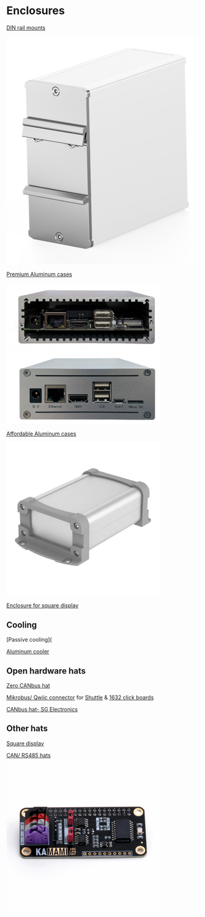 # Enclosures

[DIN rail mounts](https://www.fischerelektronik.de/web_fischer/en_GB/cases/M1.12/Accessories%20for%20cases/$catalogue/fischerData/PR/RKL105_042/index.xhtml) 

![DIN](https://raw.githubusercontent.com/samuk/Open-Pi/main/v1/images/din.jpg)

[Premium Aluminum cases](https://www.fischerelektronik.com/web_fischer/en_GB/cases/M1.07/Miniature%20aluminium%20casing/$catalogue/fischerData/PR/AKG105_046_/search.xhtml)

<img src="https://raw.githubusercontent.com/samuk/Open-Pi/main/v1/images/premium.png" alt="can hat" style="width:400px;"> 

[Affordable Aluminum cases](https://www.aliexpress.com/item/1005005903163639.html)

<img src="https://raw.githubusercontent.com/samuk/Open-Pi/main/v1/images/afford.webp" alt="can hat" style="width:400px;"> 

[Enclosure for square display](https://www.shapeways.com/product/LLZUBU7HK/base-for-pimoroni-hyperpixel-and-raspberry-pi)

## Cooling

[Passive cooling](

[Aluminum cooler](https://geekworm.com/products/cm4-12mm-aluminum-alloy-heatsink-c235)

## Open hardware hats
[Zero CANbus hat](https://oshwlab.com/Remiha/can-bus-auto-rpi-zero)

[Mikrobus/ Qwiic connector](https://www.tindie.com/products/bokra/rpi-to-mikrobustm/) for [Shuttle](https://www.mikroe.com/mikrobus-shuttle) & [1632 click boards](https://www.mikroe.com/click)

[CANbus hat- SG Electronics](https://www.sg-electronic-systems.com/can-bus-dual-base-v2-1-4-shield-for-raspberry/)

## Other hats
[Square display](https://shop.pimoroni.com/products/hyperpixel-4-square?variant=30138251444307) 

[CAN/ RS485 hats](https://wiki.kamamilabs.com/index.php/KAmodRPi_CAN_RS485_HAT#Description)
<img src="https://raw.githubusercontent.com/samuk/Open-Pi/main/v1/images/can-hat.png" alt="can hat" style="width:400px;"> 
